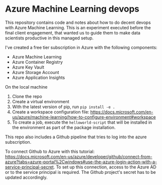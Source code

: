# Azure Machine Learning devops

This repository contains code and notes about how to do decent devops with Azure Machine Learning. This is an experiment executed before the final client engagement, that wanted us to guide them to make data scientists productive in this managed setup.

I've created a free tier subscription in Azure with the following components:

* Azure Machine Learning
* Azure Container Registry
* Azure Key Vault
* Azure Storage Account
* Azure Application Insights

On the local machine

1. Clone the repo
2. Create a virtual environment
3. With the latest version of pip, run `pip install -e .`
4. Create a workspace configuration file: https://docs.microsoft.com/en-us/azure/machine-learning/how-to-configure-environment#workspace
5. To create a job, execute the `helloworld-script` that will be installed in the environment as part of the package installation.

This repo also includes a Github pipeline that tries to log into the azure subscription.

To connect Github to Azure with this tutorial: https://docs.microsoft.com/en-us/azure/developer/github/connect-from-azure?tabs=azure-portal%2Cwindows#use-the-azure-login-action-with-a-service-principal-secret. To set up this connection, access to the Azure AD or to the service principal is required. The Github project's secret has to be updated accordingly.
